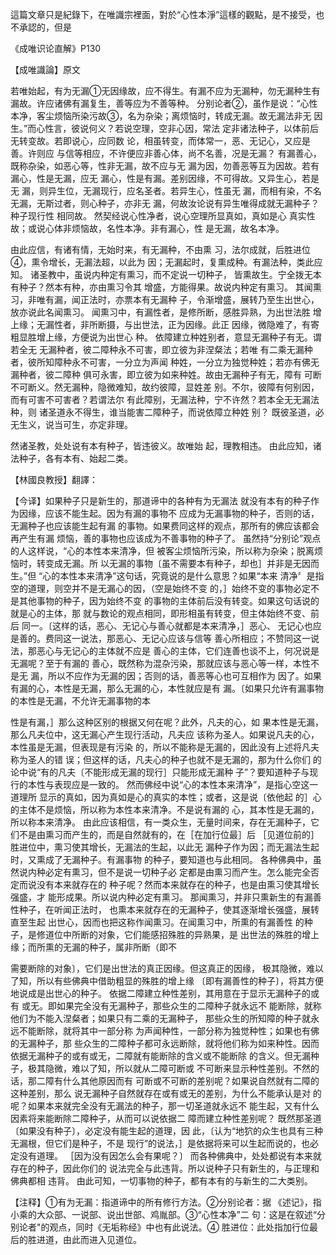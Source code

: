 
這篇文章只是紀錄下，在唯識宗裡面，對於“心性本淨”這樣的觀點，是不接受，也不承認的，但是


《成唯识论直解》P130

【成唯識論】原文

若唯始起，有为无漏①无因缘故，应不得生。有漏不应为无漏种，勿无漏种生有漏故。许应诸佛有漏复生，善等应为不善等种。 分别论者②，虽作是说：“心性本净，客尘烦恼所染污故③，名为杂染；离烦恼时，转成无漏。故无漏法非无 因生。”而心性言，彼说何义？若说空理，空非心因，常法 定非诸法种子，以体前后无转变故。若即说心，应同数 论，相虽转变，而体常一，恶、无记心，又应是善。许则应 与信等相应，不许便应非善心体，尚不名善，况是无漏？ 有漏善心，既称杂染，如恶心等，性非无漏，故不应与无 漏为因，勿善恶等互为因故。若有漏心，性是无漏，应无 漏心，性是有漏。差别因缘，不可得故。又异生心，若是无 漏，则异生位，无漏现行，应名圣者。若异生心，性虽无 漏，而相有染，不名无漏，无斯过者，则心种子，亦非无 漏，何故汝论说有异生唯得成就无漏种子？种子现行性 相同故。 然契经说心性净者，说心空理所显真如，真如是心 真实性故；或说心体非烦恼故，名性本净。非有漏心，性 是无漏，故名本净。

由此应信，有诸有情，无始时来，有无漏种，不由熏 习，法尔成就，后胜进位④，熏令增长，无漏法超，以此为 因；无漏起时，复熏成种。有漏法种，类此应知。 诸圣教中，虽说内种定有熏习，而不定说一切种子， 皆熏故生。宁全拨无本有种子？然本有种，亦由熏习令其 增盛，方能得果。故说内种定有熏习。 其闻熏习，非唯有漏，闻正法时，亦票本有无漏种 子，令渐增盛，展转乃至生出世心，放亦说此名闻熏习。 闻熏习中，有漏性者，是修所断，感胜异熟，为出世法胜 增上缘；无漏性者，非所断摄，与出世法，正为因缘。此正 因缘，微隐难了，有寄粗显胜增上缘，方便说为出世心 种。 依障建立种姓别者，意显无漏种子有无。谓若全无 无漏种者，彼二障种永不可害，即立彼为非涅粲法；若唯 有二乘无漏种者，彼所知障种永不可害，一分立为声闻 种姓，一分立为独觉种姓；若亦有佛无漏种者，彼二障种 俱可永害，即立彼为如来种姓。故由无漏种子有无，障有 可断不可断义。然无漏种，隐微难知，故约彼障，显姓差 别。不尔，彼障有何别因，而有可害不可害者？若谓法尔 有此障别，无漏法种，宁不许然？若本全无无漏法种，则 诸圣道永不得生，谁当能害二障种子，而说依障立种姓 别？ 既彼圣道，必无生义，说当可生，亦定非理。

然诸圣教，处处说有本有种子，皆违彼义。故唯始 起，理教相违。 由此应知，诸法种子，各有本有、始起二类。

【林國良教授】翻譯：

【今译】如果种子只是新生的，那道谛中的各种有为无漏法 就没有本有的种子作为因缘，应该不能生起。因为有漏的事物不 应成为无漏事物的种子，否则的话，无漏种子也应该能生起有漏 的事物。如果费同这样的观点，那所有的佛应该都会再产生有漏 烦恼，善的事物也应该成为不善事物的种子了。 虽然持“分别论”观点的人这样说，“心的本性本来清净，但 被客尘烦恼所污染，所以称为杂染；脱离烦恼时，转变成无漏。所 以无漏的事物〔虽不需要本有种子，却也］并非是无因而生。”但 “心的本性本来清净”这句话，究竟说的是什么意思？如果“本来 清净〞是指空的道理，则空并不是无漏心的因，（空是始终不变 的，］始终不变的事物必定不是其他事物的种子，因为始终不变 的事物的主体前后没有转变。如果这句话说的就是心的主体，那 就与数论的观点相同，即形相虽有转变，但主体始终不变、前后 同一。〔这样的话，恶心、无记心与善心就都是本来清净，］恶心、 无记心也应是善的。费同这一说法，那恶心、无记心应该与信等 善心所相应；不赞同这一说法，那恶心与无记心的主体就不应是 善心的主体，它们连善也谈不上，何况说是无漏呢？至于有漏的 善心，既然称为混杂污染，那就应该与恶心等一样，本性不是无 漏，所以不应作为无漏的因；否则的话，善恶等心也可互相作为 因了。如果有漏的心，本性是无漏，那么无漏的心，本性就应是有 漏。〔如果只允许有漏事物的本性是无漏，不允许无漏事物的本

性是有漏，］那么这种区别的根据又何在呢？此外，凡夫的心，如 果本性是无漏，那么凡夫位中，这无漏心产生现行活动，凡夫应 该称为圣人。如果说凡夫的心，本性虽是无漏，但表现是有污染 的，所以不能称是无漏的，因此没有上述将凡夫称为圣人的错 误；但这样的话，凡夫心的种子也就不是无漏的，那为什么你们 的论中说“有的凡夫〔不能形成无漏的现行］只能形成无漏种 子”？要知道种子与现行的本性与表现应是一致的。 然而佛经中说“心的本性本来清净”，是指心空这一道理所 显示的真如，因为真如是心的真实的本性；或者，这是说〔依他起 的］心的主体不是烦恼，所以称为本性本来清净。不是说有漏的 心，其本性是无漏的，所以称本来清净。 由此应该相信，有一类众生，无量时间来，存在无漏种子，它 们不是由熏习而产生的，而是自然就有的，在［在加行位最］后 ［见道位前的］胜进位中，熏习使其增长，无漏法的生起，以此无 漏种子作为因；而无漏法生起时，又熏成了无漏种子。有漏事物 的种子，要知道也与此相同。 各种佛典中，虽然说内种必定有熏习，但不是说一切种子必 定都是由熏习而产生。怎么能完全否定而说没有本来就存在的 种子呢？然而本来就存在的种子，也是由熏习使其增长强盛，才 能形成果。所以说内种必定有熏习。 那闻熏习，并非只熏新生的有漏善性种子，在听闻正法时， 也熏本来就存在的无漏种子，使其逐渐增长强盛，展转直至生起 出世心，因而也把这称作闻熏习。在闻熏习中，所熏的有漏善性 的种子，是修道位中所断的对象，它们能感招殊胜的异熟果，是 出世法的殊胜的增上缘；而所熏的无漏的种子，属非所断（即不

需要断除的对象〕，它们是出世法的真正因缘。但这真正的因缘， 极其隐微，难以了知，所以有些佛典中借助粗显的殊胜的增上缘 〔即有漏善性的种子〕，将其方便地说成是出世心的种子。 依据二障建立种性差别，其用意在于显示无漏种子的或有 或无。即如果完全没有无漏种子，那些众生的二障种子就永远不 能断除，就称他们为不能入涅粲者；如果只有二乘的无漏种子， 那些众生的所知障的种子就永远不能断除，就将其中一部分称 为声闻种性，一部分称为独觉种性；如果也有佛的无漏种子，那 些众生的二障种子都可永远断除，就将他们称为如来种性。因而 依据无漏种子的或有或无，二障就有能断除的含义或不能断除 的含义。但无漏种子，极其隐微，难以了知，所以就从二障可断或 不可断来显示种性差别。不然的话，那二障有什么其他原因而有 可断或不可断的差别呢？如果说自然就有二障的这种差别，那么 说无漏种子自然就存在或有或无的差别，为什么不能承认是对 的呢？如果本来就完全没有无漏法的种子，那一切圣道就永远不 能生起，又有什么因素将来能断除二障种子，从而可以说依据二 障而建立种性差别呢？ 既然那圣道〔如果没有种子〕，必定没有能生起的道理，因 此，〔认为“地狖的众生也具有三种无漏根，但它们是种子，不是 现行”的说法，］是依据将来可以生起而说的，也必定没有道理。 ［因为没有因怎么会有果呢？〕 而各种佛典中，处处都说有本来就存在的种子，因此你们的 说法完全与此违背。所以说种子只有新生的，与正理和佛典都相 违背。 由此可知，一切事物的种子，都有本有的与新生的二大类别。

【注释】①有为无漏：指道谛中的所有修行方法。②分别论者：据 《述记》，指小乘的大众部、一说部、说出世部、鸡胤部。③“心性本净”二 句：这是在叙述“分别论者"的观点，同时《无垢称经》中也有此说法。④ 胜进位：此处指加行位最后的胜进道，由此而进入见道位。

